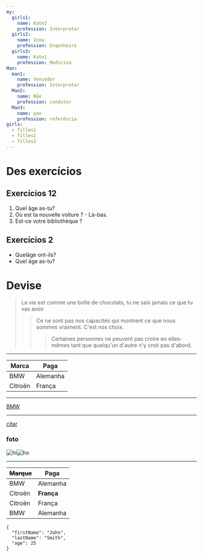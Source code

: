 ```yaml
---
my:
  girls1:
    name: Kate2
    profession: Interpretar
  girls2:
    name: Inna
    profession: Engenheiro
  girls3:
    name: Kate1
    profession: Medicina
Man:
  man1:
    name: Vencedor
    profession: Interpretar
  Man2:
    name: Não
    profession: condutor
  Man3:
    name: pau
    profession: referência
girls:
  - filles1
  - filles2
  - filles3
---
```


# Des exercícios

## Exercícios 12

1. Quel âge as-tu?
2. Où est ta nouvelle voiture ? - Là-bas.
3. Est-ce votre bibliothèque ?

## Exercícios 2

- Quelâge ont-ils?
- Quel âge as-tu?

# Devise

> La vie est comme une boîte de chocolats, tu ne sais jamais ce que tu vas avoir
>
> > Ce ne sont pas nos capacités qui montrent ce que nous sommes vraiment. C'est nos choix.
> >
> > > Certaines personnes ne peuvent pas croire en elles-mêmes tant que quelqu'un d'autre n'y croit pas d'abord.

---

Marca | Paga
--- | ---
BMW | Alemanha
Citroën | França

---

[BMW](https://autoidea.by/)

---

[citar](https://www.citroen.by/)

### foto

![hi](https://drive.google.com/file/d/1DOGDrudAldfgJeLKgOGoblgRM0CcIjv_/view?usp=sharing "c'est l'infobulle")![ho](https://drive.google.com/file/d/192JoAyqDkddY_35FYzuDgaItdI2U_6gm/view?usp=sharing)

---

~~Marque~~ | Paga
--- | ---
BMW | Alemanha
Citroën | **França**
Citroën | França
BMW | Alemanha

```
{
  "firstName": "John",
  "lastName": "Smith",
  "age": 25
}
```
